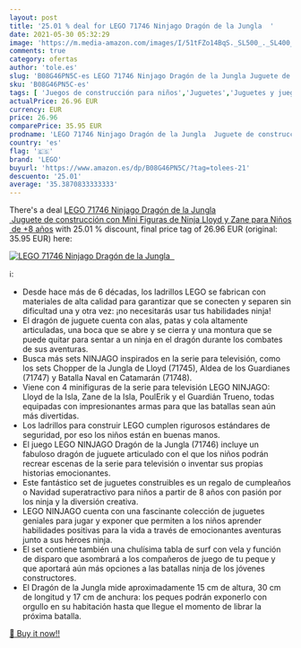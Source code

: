 ```yaml
---
layout: post
title: '25.01 % deal for LEGO 71746 Ninjago Dragón de la Jungla  '
date: 2021-05-30 05:32:29
image: 'https://m.media-amazon.com/images/I/51tFZo14BqS._SL500_._SL400_.jpg'
comments: true
category: ofertas
author: 'tole.es'
slug: 'B08G46PN5C-es LEGO 71746 Ninjago Dragón de la Jungla Juguete de...'
sku: 'B08G46PN5C-es'
tags: [ 'Juegos de construcción para niños','Juguetes','Juguetes y juegos','Sets de construcción','lego', ]
actualPrice: 26.96 EUR
currency: EUR
price: 26.96
comparePrice: 35.95 EUR
prodname: 'LEGO 71746 Ninjago Dragón de la Jungla  Juguete de construcción con Mini Figuras de Ninja Lloyd y Zane para Niños de +8 años'
country: 'es'
flag: '🇪🇸'
brand: 'LEGO'
buyurl: 'https://www.amazon.es/dp/B08G46PN5C/?tag=tolees-21'
descuento: '25.01'
average: '35.3870833333333'
---
```


There's a deal [LEGO 71746 Ninjago Dragón de la Jungla  Juguete de construcción con Mini Figuras de Ninja Lloyd y Zane para Niños de +8 años](https://www.amazon.es/dp/B08G46PN5C/?tag=tolees-21)  with  25.01 % discount, final price tag of  26.96 EUR (original: 35.95 EUR) here:

[![LEGO 71746 Ninjago Dragón de la Jungla  ](https://m.media-amazon.com/images/I/51tFZo14BqS._SL500_._SL400_.jpg)](https://www.amazon.es/dp/B08G46PN5C/?tag=tolees-21)

ℹ️:

- Desde hace más de 6 décadas, los ladrillos LEGO se fabrican con materiales de alta calidad para garantizar que se conecten y separen sin dificultad una y otra vez: ¡no necesitarás usar tus habilidades ninja!
- El dragón de juguete cuenta con alas, patas y cola altamente articuladas, una boca que se abre y se cierra y una montura que se puede quitar para sentar a un ninja en el dragón durante los combates de sus aventuras.
- Busca más sets NINJAGO inspirados en la serie para televisión, como los sets Chopper de la Jungla de Lloyd (71745), Aldea de los Guardianes (71747) y Batalla Naval en Catamarán (71748).
- Viene con 4 minifiguras de la serie para televisión LEGO NINJAGO: Lloyd de la Isla, Zane de la Isla, PoulErik y el Guardián Trueno, todas equipadas con impresionantes armas para que las batallas sean aún más divertidas.
- Los ladrillos para construir LEGO cumplen rigurosos estándares de seguridad, por eso los niños están en buenas manos.
- El juego LEGO NINJAGO Dragón de la Jungla (71746) incluye un fabuloso dragón de juguete articulado con el que los niños podrán recrear escenas de la serie para televisión o inventar sus propias historias emocionantes.
- Este fantástico set de juguetes construibles es un regalo de cumpleaños o Navidad superatractivo para niños a partir de 8 años con pasión por los ninja y la diversión creativa.
- LEGO NINJAGO cuenta con una fascinante colección de juguetes geniales para jugar y exponer que permiten a los niños aprender habilidades positivas para la vida a través de emocionantes aventuras junto a sus héroes ninja.
- El set contiene también una chulísima tabla de surf con vela y función de disparo que asombrará a los compañeros de juego de tu peque y que aportará aún más opciones a las batallas ninja de los jóvenes constructores.
- El Dragón de la Jungla mide aproximadamente 15 cm de altura, 30 cm de longitud y 17 cm de anchura: los peques podrán exponerlo con orgullo en su habitación hasta que llegue el momento de librar la próxima batalla.

[🛒 Buy it now!!](https://www.amazon.es/dp/B08G46PN5C/?tag=tolees-21)
